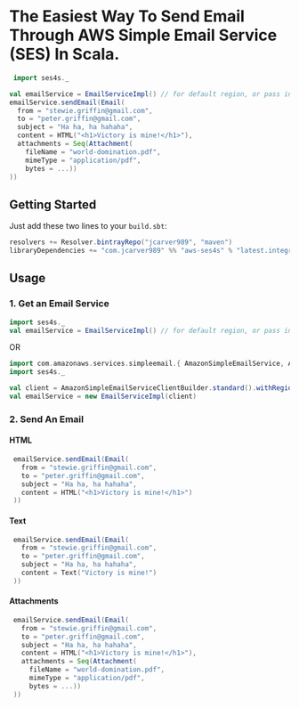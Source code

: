 
# The Easiest Way To Send Email Through AWS Simple Email Service (SES) In Scala.

```scala
 import ses4s._

val emailService = EmailServiceImpl() // for default region, or pass in a AmazonSimpleEmailService
emailService.sendEmail(Email(
  from = "stewie.griffin@gmail.com",
  to = "peter.griffin@gmail.com",
  subject = "Ha ha, ha hahaha",
  content = HTML("<h1>Victory is mine!</h1>"),
  attachments = Seq(Attachment(
    fileName = "world-domination.pdf", 
    mimeType = "application/pdf", 
    bytes = ...))
))
```

## Getting Started

Just add these two lines to your `build.sbt`: 

```scala
resolvers += Resolver.bintrayRepo("jcarver989", "maven")
libraryDependencies += "com.jcarver989" %% "aws-ses4s" % "latest.integration"
```

## Usage 

### 1. Get an Email Service
```scala
import ses4s._
val emailService = EmailServiceImpl() // for default region, or pass in a AmazonSimpleEmailService
```
OR 

```scala
import com.amazonaws.services.simpleemail.{ AmazonSimpleEmailService, AmazonSimpleEmailServiceClientBuilder }
import ses4s._

val client = AmazonSimpleEmailServiceClientBuilder.standard().withRegion(Regions.US_EAST_1).build()
val emailService = new EmailServiceImpl(client)
```

### 2. Send An Email

#### HTML

```scala
 emailService.sendEmail(Email(
   from = "stewie.griffin@gmail.com",
   to = "peter.griffin@gmail.com",
   subject = "Ha ha, ha hahaha",
   content = HTML("<h1>Victory is mine!</h1>")
 ))
```

#### Text 

```scala
 emailService.sendEmail(Email(
   from = "stewie.griffin@gmail.com",
   to = "peter.griffin@gmail.com",
   subject = "Ha ha, ha hahaha",
   content = Text("Victory is mine!")
 ))
```

#### Attachments

```scala
 emailService.sendEmail(Email(
   from = "stewie.griffin@gmail.com",
   to = "peter.griffin@gmail.com",
   subject = "Ha ha, ha hahaha",
   content = HTML("<h1>Victory is mine!</h1>"),
   attachments = Seq(Attachment(
     fileName = "world-domination.pdf",
     mimeType = "application/pdf",
     bytes = ...))
 ))
```
